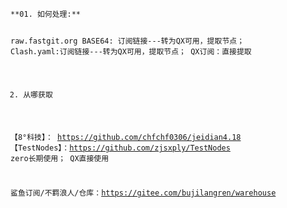 <code>
**01. 如何处理:**

raw.fastgit.org
BASE64: 订阅链接---转为QX可用，提取节点；
Clash.yaml:订阅链接---转为QX可用，提取节点；
QX订阅：直接提取



02. 从哪获取

【8°科技】：   https://github.com/chfchf0306/jeidian4.18
【TestNodes】：https://github.com/zjsxply/TestNodes
 zero长期使用；   QX直接使用
 
鲨鱼订阅/不羁浪人/仓库：https://gitee.com/bujilangren/warehouse


